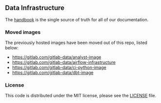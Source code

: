 ## Data Infrastructure

The [handbook](https://about.gitlab.com/handbook/business-ops/data-team/data-infrastructure/)  is the single source of truth for all of our documentation. 

### Moved images

The previously hosted images have been moved out of this repo, listed below: 
* https://gitlab.com/gitlab-data/analyst-image 
* https://gitlab.com/gitlab-data/airflow-infrastructure
* https://gitlab.com/gitlab-data/ci-python-image 
* https://gitlab.com/gitlab-data/dbt-image 

### License

This code is distributed under the MIT license, please see the [LICENSE](LICENSE) file.

